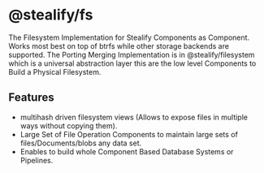 # @stealify/fs
The Filesystem Implementation for Stealify Components as Component. Works most best on top of btrfs while other storage backends are supported.
The Porting Merging Implementation is in @stealify/filesystem which is a universal abstraction layer this are the low level Components to Build a Physical Filesystem.

## Features
- multihash driven filesystem views (Allows to expose files in multiple ways without copying them).
- Large Set of File Operation Components to maintain large sets of files/Documents/blobs any data set.
- Enables to build whole Component Based Database Systems or Pipelines.
